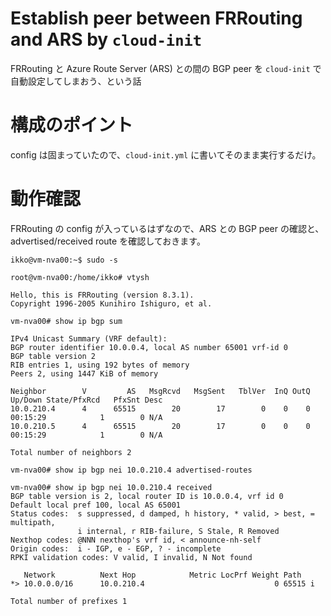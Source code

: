 # Establish peer between FRRouting and ARS by `cloud-init`

FRRouting と Azure Route Server (ARS) との間の BGP peer を `cloud-init` で自動設定してしまおう、という話

# 構成のポイント

config は固まっていたので、`cloud-init.yml` に書いてそのまま実行するだけ。

# 動作確認

FRRouting の config が入っているはずなので、ARS との BGP peer の確認と、advertised/received route を確認しておきます。

```
ikko@vm-nva00:~$ sudo -s

root@vm-nva00:/home/ikko# vtysh

Hello, this is FRRouting (version 8.3.1).
Copyright 1996-2005 Kunihiro Ishiguro, et al.

vm-nva00# show ip bgp sum

IPv4 Unicast Summary (VRF default):
BGP router identifier 10.0.0.4, local AS number 65001 vrf-id 0
BGP table version 2
RIB entries 1, using 192 bytes of memory
Peers 2, using 1447 KiB of memory

Neighbor        V         AS   MsgRcvd   MsgSent   TblVer  InQ OutQ  Up/Down State/PfxRcd   PfxSnt Desc
10.0.210.4      4      65515        20        17        0    0    0 00:15:29            1        0 N/A
10.0.210.5      4      65515        20        17        0    0    0 00:15:29            1        0 N/A

Total number of neighbors 2

vm-nva00# show ip bgp nei 10.0.210.4 advertised-routes

vm-nva00# show ip bgp nei 10.0.210.4 received
BGP table version is 2, local router ID is 10.0.0.4, vrf id 0
Default local pref 100, local AS 65001
Status codes:  s suppressed, d damped, h history, * valid, > best, = multipath,
               i internal, r RIB-failure, S Stale, R Removed
Nexthop codes: @NNN nexthop's vrf id, < announce-nh-self
Origin codes:  i - IGP, e - EGP, ? - incomplete
RPKI validation codes: V valid, I invalid, N Not found

   Network          Next Hop            Metric LocPrf Weight Path
*> 10.0.0.0/16      10.0.210.4                             0 65515 i

Total number of prefixes 1
```
